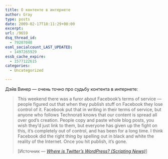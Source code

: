 ```yaml
---
title: О контенте в интернете
author: Gray
type: posts
date: 2009-02-17T18:11:29+00:00
excerpt:
url: /9659
dsq_thread_id:
  - 79207048
esml_socialcount_LAST_UPDATED:
  - 1497265929
essb_cache_expire:
  - 1577122615
categories:
  - Uncategorized

---
```








Дэйв Винер &#8212; очень точно про судьбу контента в интернете:

<blockquote cite="http://www.scripting.com/stories/2009/02/17/whereIsTwittersWordpress.html">
  <p>
    This weekend there was a furor about Facebook&#8217;s terms of service &#8212; people figured out that when they publish stuff on Facebook they lose control of it. Facebook put that in writing in their terms of service, but anyone who follows Technorati knows that our content is spread all over god&#8217;s creation. People copy and paste whole blog posts, you wish they&#8217;d just link to them, but everyone has given up the fight on this, it&#8217;s completely out of control, and has been for a long time. I think Facebook did the right thing by spelling out in black and white the reality of the Internet. Once you hit publish, it&#8217;s gone.
  </p>
  
  <p>
    [Источник &#8212; <a href="http://www.scripting.com/stories/2009/02/17/whereIsTwittersWordpress.html"><cite>Where is Twitter&#8217;s WordPress? (Scripting News)</cite></a>]
  </p>
</blockquote>